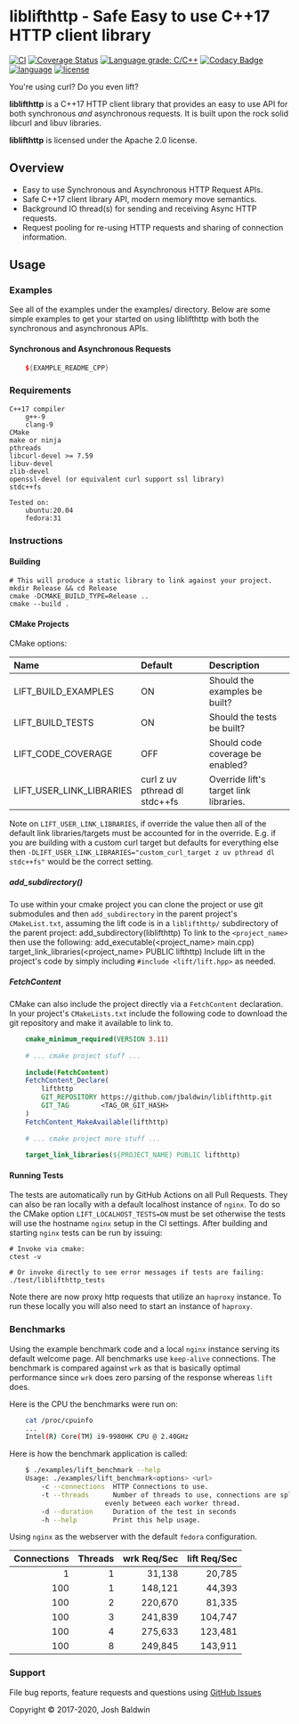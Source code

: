 # liblifthttp - Safe Easy to use C++17 HTTP client library

[![CI](https://github.com/jbaldwin/liblifthttp/workflows/build/badge.svg)](https://github.com/jbaldwin/liblifthttp/workflows/build/badge.svg)
[![Coverage Status](https://coveralls.io/repos/github/jbaldwin/liblifthttp/badge.svg?branch=master)](https://coveralls.io/github/jbaldwin/liblifthttp?branch=master)
[![Language grade: C/C++](https://img.shields.io/lgtm/grade/cpp/g/jbaldwin/liblifthttp.svg?logo=lgtm&logoWidth=18)](https://lgtm.com/projects/g/jbaldwin/liblifthttp/context:cpp)
[![Codacy Badge](https://app.codacy.com/project/badge/Grade/2625260f88524abfa2c2974ad9328e45)](https://www.codacy.com/gh/jbaldwin/liblifthttp/dashboard?utm_source=github.com&amp;utm_medium=referral&amp;utm_content=jbaldwin/liblifthttp&amp;utm_campaign=Badge_Grade)
[![language][badge.language]][language]
[![license][badge.license]][license]

You're using curl? Do you even lift?

**liblifthttp** is a C++17 HTTP client library that provides an easy to use API for both synchronous _and_ asynchronous requests.  It is built upon the rock solid libcurl and libuv libraries.

**liblifthttp** is licensed under the Apache 2.0 license.

## Overview
* Easy to use Synchronous and Asynchronous HTTP Request APIs.
* Safe C++17 client library API, modern memory move semantics.
* Background IO thread(s) for sending and receiving Async HTTP requests.
* Request pooling for re-using HTTP requests and sharing of connection information.

## Usage

### Examples

See all of the examples under the examples/ directory.  Below are some simple examples
to get your started on using liblifthttp with both the synchronous and asynchronous APIs.

#### Synchronous and Asynchronous Requests
```C++
    ${EXAMPLE_README_CPP}
```

### Requirements
    C++17 compiler
        g++-9
        clang-9
    CMake
    make or ninja
    pthreads
    libcurl-devel >= 7.59
    libuv-devel
    zlib-devel
    openssl-devel (or equivalent curl support ssl library)
    stdc++fs

    Tested on:
        ubuntu:20.04
        fedora:31

### Instructions

#### Building
    # This will produce a static library to link against your project.
    mkdir Release && cd Release
    cmake -DCMAKE_BUILD_TYPE=Release ..
    cmake --build .

#### CMake Projects

CMake options:

| Name                     | Default                       | Description                            |
|:-------------------------|:------------------------------|:---------------------------------------|
| LIFT_BUILD_EXAMPLES      | ON                            | Should the examples be built?          |
| LIFT_BUILD_TESTS         | ON                            | Should the tests be built?             |
| LIFT_CODE_COVERAGE       | OFF                           | Should code coverage be enabled?       |
| LIFT_USER_LINK_LIBRARIES | curl z uv pthread dl stdc++fs | Override lift's target link libraries. |


Note on `LIFT_USER_LINK_LIBRARIES`, if override the value then all of the default link libraries/targets must be
accounted for in the override.  E.g. if you are building with a custom curl target but defaults for everything else
then `-DLIFT_USER_LINK_LIBRARIES="custom_curl_target z uv pthread dl stdc++fs"` would be the correct setting.

##### add_subdirectory()
To use within your cmake project you can clone the project or use git submodules and then `add_subdirectory` in the parent project's `CMakeList.txt`,
assuming the lift code is in a `liblifthttp/` subdirectory of the parent project:
    add_subdirectory(liblifthttp)
To link to the `<project_name>` then use the following:
    add_executable(<project_name> main.cpp)
    target_link_libraries(<project_name> PUBLIC lifthttp)
Include lift in the project's code by simply including `#include <lift/lift.hpp>` as needed.

##### FetchContent
CMake can also include the project directly via a `FetchContent` declaration.  In your project's `CMakeLists.txt`
include the following code to download the git repository and make it available to link to.

```cmake
    cmake_minimum_required(VERSION 3.11)
    
    # ... cmake project stuff ...
    
    include(FetchContent)
    FetchContent_Declare(
        lifthttp
        GIT_REPOSITORY https://github.com/jbaldwin/liblifthttp.git
        GIT_TAG        <TAG_OR_GIT_HASH>
    )
    FetchContent_MakeAvailable(lifthttp)
    
    # ... cmake project more stuff ...
    
    target_link_libraries(${PROJECT_NAME} PUBLIC lifthttp)
```

#### Running Tests
The tests are automatically run by GitHub Actions on all Pull Requests.  They can also be ran locally with a default
localhost instance of `nginx`.  To do so the CMake option `LIFT_LOCALHOST_TESTS=ON` must be set otherwise the tests
will use the hostname `nginx` setup in the CI settings.  After building and starting `nginx` tests can be run by issuing:

    # Invoke via cmake:
    ctest -v

    # Or invoke directly to see error messages if tests are failing:
    ./test/liblifthttp_tests

Note there are now proxy http requests that utilize an `haproxy` instance.  To run these locally you will also need
to start an instance of `haproxy`.

### Benchmarks
Using the example benchmark code and a local `nginx` instance serving its default welcome page.  All benchmarks use `keep-alive` connections.  The benchmark is compared against `wrk` as that is basically optimal performance since
`wrk` does zero parsing of the response whereas `lift` does.

Here is the CPU the benchmarks were run on:

```bash
    cat /proc/cpuinfo
    ...
    Intel(R) Core(TM) i9-9980HK CPU @ 2.40GHz
```

Here is how the benchmark application is called:

```bash
    $ ./examples/lift_benchmark --help
    Usage: ./examples/lift_benchmark<options> <url>
        -c --connections  HTTP Connections to use.
        -t --threads      Number of threads to use, connections are split
                        evenly between each worker thread.
        -d --duration     Duration of the test in seconds
        -h --help         Print this help usage.
```

Using `nginx` as the webserver with the default `fedora` configuration.

| Connections | Threads | wrk Req/Sec | lift Req/Sec |
|------------:|--------:|------------:|-------------:|
| 1           | 1       | 31,138      | 20,785       |
| 100         | 1       | 148,121     | 44,393       |
| 100         | 2       | 220,670     | 81,335       |
| 100         | 3       | 241,839     | 104,747      |
| 100         | 4       | 275,633     | 123,481      |
| 100         | 8       | 249,845     | 143,911      |

### Support

File bug reports, feature requests and questions using [GitHub Issues](https://github.com/jbaldwin/liblifthttp/issues)

Copyright © 2017-2020, Josh Baldwin

[badge.language]: https://img.shields.io/badge/language-C%2B%2B17-yellow.svg
[badge.license]: https://img.shields.io/badge/license-Apache--2.0-blue

[language]: https://en.wikipedia.org/wiki/C%2B%2B17
[license]: https://en.wikipedia.org/wiki/Apache_License